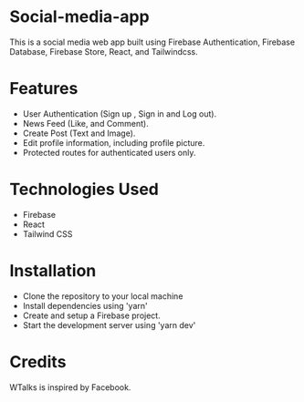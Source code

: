 # Social-media-app
 This is a social media web app built using Firebase Authentication, Firebase Database, Firebase Store, React, and Tailwindcss.

# Features


- User Authentication (Sign up , Sign in and Log out).
- News Feed (Like, and Comment).
- Create Post (Text and Image).
- Edit profile information, including profile picture.
- Protected routes for authenticated users only.


# Technologies Used

- Firebase
- React
- Tailwind CSS

# Installation

- Clone the repository to your local machine
- Install dependencies using 'yarn'
- Create and setup a Firebase project.
- Start the development server using 'yarn dev'
# Credits

WTalks is inspired by Facebook.
